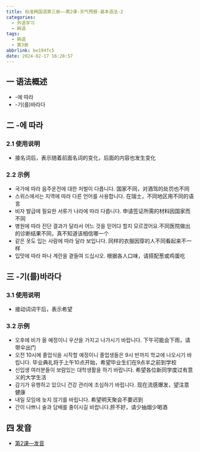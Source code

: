 ```yaml
---
title: 标准韩国语第三册——第2课-天气预报-基本语法-2
categories:
  - 外语学习
  - 韩语
tags:
  - 韩语
  - 第3册
abbrlink: be194fc5
date: 2024-02-17 16:28:57
---
```

## 一 语法概述

* -에 따라
* -기(를)바라다

<!--more-->

## 二  -에 따라

### 2.1 使用说明

* 接名词后，表示随着前面名词的变化，后面的内容也发生变化

### 2.2 示例

* 국가에 따라 음주운전에 대한 처벌이 다릅니다. 国家不同，对酒驾的处罚也不同
* 스위스에서는 지역에 따라 다른 언어를 사용합니다. 在瑞士，不同地区用不同的语言
* 비자 발급에 필요한 서류가 나라에 따라 다릅니다. 申请签证所需的材料因国家而不同
* 병원에 따라 진단 결과가 달라서 어느 것을 믿어댜 할지 모르겠어요.不同医院做出的诊断结果不同，真不知道该相信哪一个
* 같은 옷도 입는 사람에 따라 달라 보입니다. 同样的衣服因穿的人不同看起来不一样
* 입맛에 따라 파나 계란을 곁들여 드십시오. 根据各人口味，请搭配葱或鸡蛋吃

## 三 -기(를)바라다

### 3.1 使用说明

* 接动词词干后，表示希望

### 3.2 示例

* 오후에 비가 올 예정이니 우산을 가지고 나가시기 바랍니다. 下午可能会下雨，请带伞出门
* 오전 10시에 졸업식을 시작할 예정이니 졸업생들은 9시 반까지 학교에 나오시기 바립니다. 毕业典礼将于上午10点开始，希望毕业生们在9点半之前到学校
* 신입생 여러분들이 보람있는 대학생활을 하기 바랍니다. 希望各位新同学度过有意义的大学生活
* 감기가 유행하고 있으니 건강 관리에 조심하기 바립니다. 现在流感爆发，望注意健康
* 내일 모임에 늦지 않기를 바립니다. 希望明天聚会不要迟到
* 간이 나쁘니 술과 담배를 줄이시길 바랍니다.肝不好，请少抽烟少喝酒


## 四 发音

* [第2课—发音][1]



[1]:https://biz.cli.im/Pcview?name=https%3A%2F%2Fbiz.cli.im%2Ftest%2FLR388485%3Fcoding%3DJ1bmxU%26qrurl%3Dhttp%253A%252F%252Fqr31.cn%252FJ1bmxU%26gtype%3D2&time=1